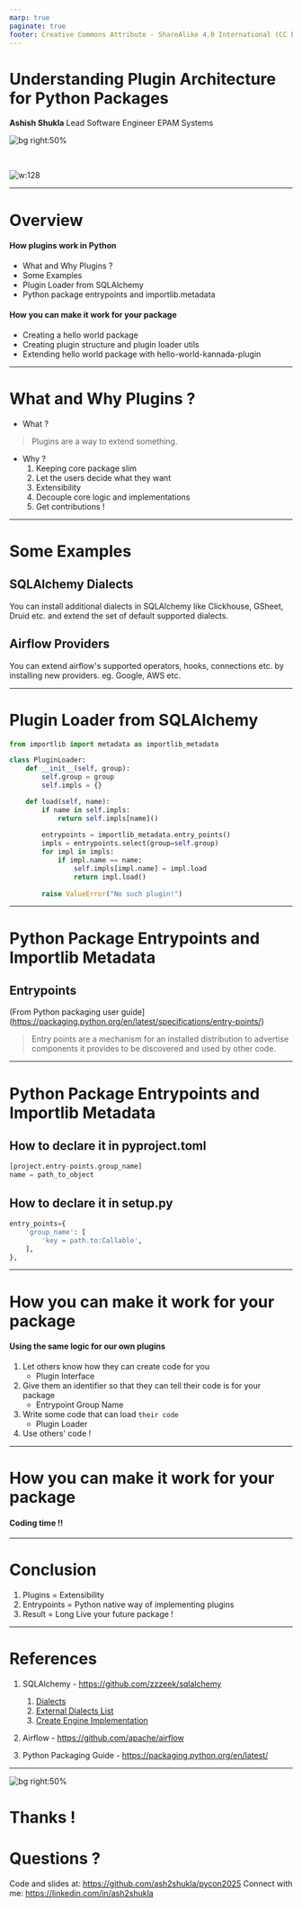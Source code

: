 ```yaml
---
marp: true
paginate: true
footer: Creative Commons Attribute - ShareAlike 4.0 International (CC BY-SA 4.0)
---
```


# Understanding Plugin Architecture for Python Packages

**Ashish Shukla**
Lead Software Engineer
EPAM Systems

![bg right:50%](bg.png)

<br/>

![w:128](epam_logo.png)

---

# Overview
#### How plugins work in Python
- What and Why Plugins ? 
- Some Examples
- Plugin Loader from SQLAlchemy
- Python package entrypoints and importlib.metadata

#### How you can make it work for your package
- Creating a hello world package
- Creating plugin structure and plugin loader utils
- Extending hello world package with hello-world-kannada-plugin

---

# What and Why Plugins ?
- What ?
> Plugins are a way to extend something.
- Why ?
    1. Keeping core package slim
    2. Let the users decide what they want
    3. Extensibility
    4. Decouple core logic and implementations
    5. Get contributions !

---

# Some Examples

## SQLAlchemy Dialects

You can install additional dialects in SQLAlchemy like Clickhouse, GSheet, Druid etc. and extend the set of default supported dialects.

## Airflow Providers

You can extend airflow's supported operators, hooks, connections etc. by installing new providers. eg. Google, AWS etc.

---

# Plugin Loader from SQLAlchemy

```python
from importlib import metadata as importlib_metadata

class PluginLoader:
    def __init__(self, group):
        self.group = group
        self.impls = {}

    def load(self, name):
        if name in self.impls:
            return self.impls[name]()
        
        entrypoints = importlib_metadata.entry_points()                                        
        impls = entrypoints.select(group=self.group)
        for impl in impls:
            if impl.name == name:
                self.impls[impl.name] = impl.load
                return impl.load()
        
        raise ValueError("No such plugin!")
```

---

# Python Package Entrypoints and Importlib Metadata

## Entrypoints
(From Python packaging user guide](https://packaging.python.org/en/latest/specifications/entry-points/)
> Entry points are a mechanism for an installed distribution to advertise components it provides to be discovered and used by other code.


---
# Python Package Entrypoints and Importlib Metadata

## How to declare it in pyproject.toml
```python
[project.entry-points.group_name]
name = path_to_object
```

## How to declare it in setup.py
```python
entry_points={
    'group_name': [
        'key = path.to:Callable',
    ],
},
```

---

# How you can make it work for your package

#### Using the same logic for our own plugins
1. Let others know how they can create code for you
    - Plugin Interface
2. Give them an identifier so that they can tell their code is for your package
    - Entrypoint Group Name
3. Write some code that can load `their code`
    - Plugin Loader
4. Use others' code !


---
# How you can make it work for your package

#### Coding time !!

---
# Conclusion
1. Plugins = Extensibility
2. Entrypoints = Python native way of implementing plugins
3. Result = Long Live your future package !

---
# References
1. SQLAlchemy - https://github.com/zzzeek/sqlalchemy
    1. [Dialects](https://github.com/sqlalchemy/sqlalchemy/blob/main/lib/sqlalchemy/engine/interfaces.py#L641)
    2. [External Dialects List](https://docs.sqlalchemy.org/en/20/dialects/index.html#external-dialects)
    3. [Create Engine Implementation](https://github.com/zzzeek/sqlalchemy/blob/main/lib/sqlalchemy/engine/create.py#L116)

2. Airflow - https://github.com/apache/airflow
3. Python Packaging Guide - https://packaging.python.org/en/latest/

---

![bg right:50%](bg.png)

# Thanks !
# Questions ?

Code and slides at: https://github.com/ash2shukla/pycon2025
Connect with me: https://linkedin.com/in/ash2shukla
